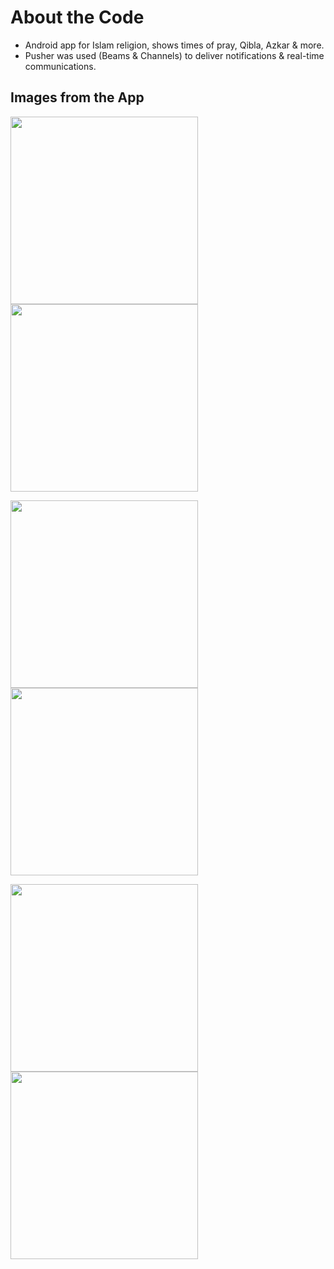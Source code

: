 # About the Code

- Android app for Islam religion, shows times of pray, Qibla, Azkar & more.
- Pusher was used (Beams & Channels) to deliver notifications & real-time communications.

## Images from the App

<img src="Images/1.webp" width="300"/> <img src="Images/2.webp" width="300"/>

<img src="Images/3.webp" width="300"/> <img src="Images/4.webp" width="300"/>

<img src="Images/5.webp" width="300"/> <img src="Images/6.webp" width="300"/>




